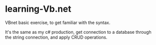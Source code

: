 # learning-Vb.net

VBnet basic exercise, to get familiar with the syntax. 

It's the same as my c# production, get connection to a database through the string connection, and apply CRUD operations.
